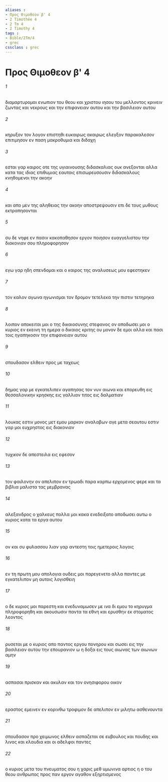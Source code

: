 ```yaml
---
aliases : 
- Προς Θιμοθεον β' 4
- 2 Timothée 4
- 2 Tm 4
- 2 Timothy 4
tags : 
- Bible/2Tm/4
- grec
cssclass : grec
---
```


# Προς Θιμοθεον β' 4

###### 1
διαμαρτυρομαι ενωπιον του θεου και χριστου ιησου του μελλοντος κρινειν ζωντας και νεκρους και την επιφανειαν αυτου και την βασιλειαν αυτου
###### 2
κηρυξον τον λογον επιστηθι ευκαιρως ακαιρως ελεγξον παρακαλεσον επιτιμησον εν παση μακροθυμια και διδαχη
###### 3
εσται γαρ καιρος οτε της υγιαινουσης διδασκαλιας ουκ ανεξονται αλλα κατα τας ιδιας επιθυμιας εαυτοις επισωρευσουσιν διδασκαλους κνηθομενοι την ακοην
###### 4
και απο μεν της αληθειας την ακοην αποστρεψουσιν επι δε τους μυθους εκτραπησονται
###### 5
συ δε νηφε εν πασιν κακοπαθησον εργον ποιησον ευαγγελιστου την διακονιαν σου πληροφορησον
###### 6
εγω γαρ ηδη σπενδομαι και ο καιρος της αναλυσεως μου εφεστηκεν
###### 7
τον καλον αγωνα ηγωνισμαι τον δρομον τετελεκα την πιστιν τετηρηκα
###### 8
λοιπον αποκειται μοι ο της δικαιοσυνης στεφανος ον αποδωσει μοι ο κυριος εν εκεινη τη ημερα ο δικαιος κριτης ου μονον δε εμοι αλλα και πασι τοις ηγαπηκοσιν την επιφανειαν αυτου
###### 9
σπουδασον ελθειν προς με ταχεως
###### 10
δημας γαρ με εγκατελιπεν αγαπησας τον νυν αιωνα και επορευθη εις θεσσαλονικην κρησκης εις γαλλιαν τιτος εις δαλματιαν
###### 11
λουκας εστιν μονος μετ εμου μαρκον αναλαβων αγε μετα σεαυτου εστιν γαρ μοι ευχρηστος εις διακονιαν
###### 12
τυχικον δε απεστειλα εις εφεσον
###### 13
τον φαιλονην ον απελιπον εν τρωαδι παρα καρπω ερχομενος φερε και τα βιβλια μαλιστα τας μεμβρανας
###### 14
αλεξανδρος ο χαλκευς πολλα μοι κακα ενεδειξατο αποδωσει αυτω ο κυριος κατα τα εργα αυτου
###### 15
ον και συ φυλασσου λιαν γαρ αντεστη τοις ημετεροις λογοις
###### 16
εν τη πρωτη μου απολογια ουδεις μοι παρεγενετο αλλα παντες με εγκατελιπον μη αυτοις λογισθειη
###### 17
ο δε κυριος μοι παρεστη και ενεδυναμωσεν με ινα δι εμου το κηρυγμα πληροφορηθη και ακουσωσιν παντα τα εθνη και ερυσθην εκ στοματος λεοντος
###### 18
ρυσεται με ο κυριος απο παντος εργου πονηρου και σωσει εις την βασιλειαν αυτου την επουρανιον ω η δοξα εις τους αιωνας των αιωνων αμην
###### 19
ασπασαι πρισκαν και ακυλαν και τον ονησιφορου οικον
###### 20
εραστος εμεινεν εν κορινθω τροφιμον δε απελιπον εν μιλητω ασθενουντα
###### 21
σπουδασον προ χειμωνος ελθειν ασπαζεται σε ευβουλος και πουδης και λινος και κλαυδια και οι αδελφοι παντες
###### 22
ο κυριος μετα του πνευματος σου η χαρις μεθ υμωνινα αρτιος η ο του θεου ανθρωπος προς παν εργον αγαθον εξηρτισμενος

